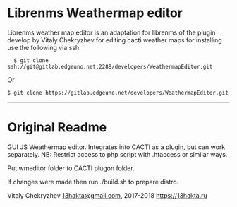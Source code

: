 # Librenms Weathermap editor

Librenms weather map editor is an adaptation for librenms of the plugin develop by Vitaly Chekryzhev for editing cacti
weather maps
for installing use the following via ssh:
````
  $ git clone ssh://git@gitlab.edgeuno.net:2288/developers/WeathermapEditor.git
````
Or
````
$ git clone https://gitlab.edgeuno.net/developers/WeathermapEditor.git
````
----

# Original Readme

GUI JS Weathermap editor. Integrates into CACTI as a plugin, but can work separately. NB: Restrict access to php script
with .htaccess or similar ways.

Put wmeditor folder to CACTI plugon folder.

If changes were made then run ./build.sh to prepare distro.

Vitaly Chekryzhev <13hakta@gmail.com>, 2017-2018
https://13hakta.ru
